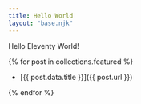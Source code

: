 ```yaml
---
title: Hello World
layout: "base.njk"
---
```


Hello Eleventy World!

<!-- added new post links in main page -->
{% for post in collections.featured %}

- [{{ post.data.title }}]({{ post.url }})

{% endfor %}